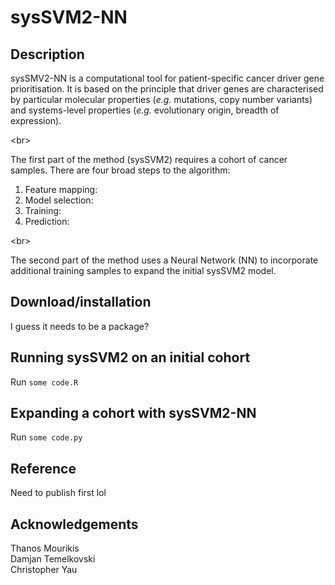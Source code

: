 # sysSVM2-NN

## Description
sysSMV2-NN is a computational tool for patient-specific cancer driver gene prioritisation. It is based on the principle that driver genes are characterised by particular molecular properties (*e.g.* mutations, copy number variants) and systems-level properties (*e.g.* evolutionary origin, breadth of expression). 

<br\>

The first part of the method (sysSVM2) requires a cohort of cancer samples. There are four broad steps to the algorithm: 
1. Feature mapping:
1. Model selection:
1. Training:
1. Prediction:

<br\>

The second part of the method uses a Neural Network (NN) to incorporate additional training samples to expand the initial sysSVM2 model.  

## Download/installation
I guess it needs to be a package?


## Running sysSVM2 on an initial cohort
Run ```some code.R```


## Expanding a cohort with sysSVM2-NN
Run ```some code.py```


## Reference
Need to publish first lol


## Acknowledgements
Thanos Mourikis\
Damjan Temelkovski\
Christopher Yau
